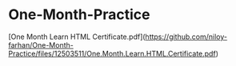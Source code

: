 # One-Month-Practice
\[One Month Learn HTML Certificate.pdf](https://github.com/niloy-farhan/One-Month-Practice/files/12503511/One.Month.Learn.HTML.Certificate.pdf)
